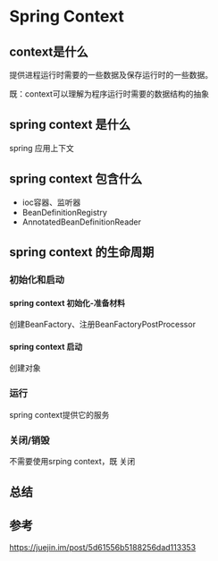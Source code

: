 

# Spring Context

## context是什么

提供进程运行时需要的一些数据及保存运行时的一些数据。

既：context可以理解为程序运行时需要的数据结构的抽象

## spring context 是什么

spring 应用上下文

## spring context 包含什么

- ioc容器、监听器
- BeanDefinitionRegistry
- AnnotatedBeanDefinitionReader

## spring context 的生命周期

### 初始化和启动

#### spring  context 初始化-准备材料

创建BeanFactory、注册BeanFactoryPostProcessor

#### spring context 启动

创建对象

### 运行

spring context提供它的服务

### 关闭/销毁

不需要使用srping context，既 关闭

## 总结



## 参考

https://juejin.im/post/5d61556b5188256dad113353

